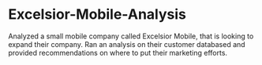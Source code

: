 # Excelsior-Mobile-Analysis
Analyzed a small mobile company called Excelsior Mobile, that is looking to expand their company. Ran an analysis on their customer databased and provided recommendations on where to put their marketing efforts. 
